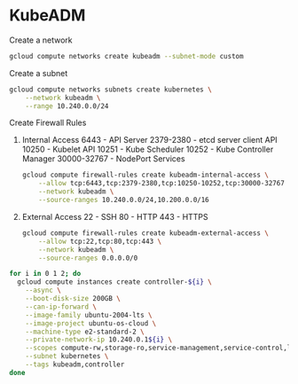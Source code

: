 # KubeADM

Create a network
```bash
gcloud compute networks create kubeadm --subnet-mode custom
```

Create a subnet
```bash
gcloud compute networks subnets create kubernetes \
    --network kubeadm \
    --range 10.240.0.0/24
```

Create Firewall Rules

1. Internal Access
    6443 - API Server
    2379-2380 - etcd server client API
    10250 - Kubelet API
    10251 - Kube Scheduler
    10252 - Kube Controller Manager
    30000-32767 - NodePort Services
    ```bash
    gcloud compute firewall-rules create kubeadm-internal-access \
        --allow tcp:6443,tcp:2379-2380,tcp:10250-10252,tcp:30000-32767 \
        --network kubeadm \
        --source-ranges 10.240.0.0/24,10.200.0.0/16
    ```
2. External Access
    22 - SSH
    80 - HTTP
    443 - HTTPS
    ```bash
    gcloud compute firewall-rules create kubeadm-external-access \
        --allow tcp:22,tcp:80,tcp:443 \
        --network kubeadm \
        --source-ranges 0.0.0.0/0
    ```
    
```bash
for i in 0 1 2; do
  gcloud compute instances create controller-${i} \
    --async \
    --boot-disk-size 200GB \
    --can-ip-forward \
    --image-family ubuntu-2004-lts \
    --image-project ubuntu-os-cloud \
    --machine-type e2-standard-2 \
    --private-network-ip 10.240.0.1${i} \
    --scopes compute-rw,storage-ro,service-management,service-control,logging-write,monitoring \
    --subnet kubernetes \
    --tags kubeadm,controller
done
```
